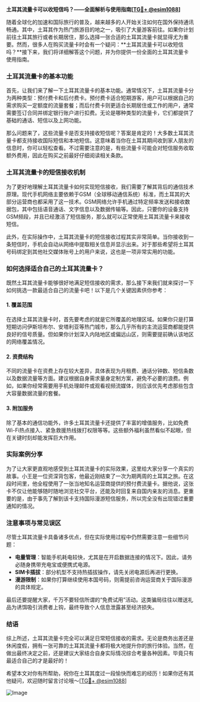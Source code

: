 **土耳其流量卡可以收短信吗？——全面解析与使用指南[[TG💪+ @esim1088](https://t.me/s/esim1088)]**

随着全球化的加速和国际旅行的普及，越来越多的人开始关注如何在国外保持通讯畅通。其中，土耳其作为热门旅游目的地之一，吸引了大量游客前往。如果你计划前往土耳其旅行或者长期居住，那么选择一张合适的土耳其流量卡就显得尤为重要。然而，很多人在购买流量卡时会有一个疑问：**土耳其流量卡可以收短信吗？**接下来，我们将详细解答这个问题，并为你提供一份全面的土耳其流量卡使用指南。

### 土耳其流量卡的基本功能

首先，让我们来了解一下土耳其流量卡的基本功能。通常情况下，土耳其流量卡分为两种类型：预付费卡和后付费卡。预付费卡适合短期游客，用户可以根据自己的需求购买一定额度的流量套餐；而后付费卡则更适合长期居住或工作的用户，通常需要签订合同并绑定银行账户进行扣费。无论是哪种类型的流量卡，它们都提供了基础的通话、短信以及上网功能。

那么问题来了，这些流量卡是否支持接收短信呢？答案是肯定的！大多数土耳其流量卡都支持接收国际短信和本地短信。这意味着当你在土耳其期间收到家人朋友的信息时，你可以轻松查看。不过需要注意的是，有些流量卡可能会对短信服务收取额外费用，因此在购买之前最好仔细阅读相关条款。

### 土耳其流量卡的短信接收机制

为了更好地理解土耳其流量卡如何实现短信接收，我们需要了解其背后的通信技术原理。现代手机网络主要依赖于GSM（全球移动通信系统）标准，而土耳其的大部分运营商也都采用了这一技术。GSM网络允许手机通过特定频率发送和接收数据包，其中包括语音通话、文字信息以及数据传输等。因此，只要你的设备支持GSM频段，并且已经激活了短信服务，那么就可以正常使用土耳其流量卡来接收短信。

此外，在实际操作中，土耳其流量卡的短信接收过程其实非常简单。当你接收到一条短信时，手机会自动从网络中提取相关信息并显示出来。对于那些希望将土耳其号码绑定到其他社交媒体账号上的用户来说，这也是一项非常实用的功能。

### 如何选择适合自己的土耳其流量卡？

既然土耳其流量卡能够很好地满足短信接收的需求，那么接下来我们就来探讨一下如何挑选一款最适合自己的流量卡吧！以下是几个关键因素供你参考：

#### 1. **覆盖范围**
   在选择土耳其流量卡时，首先要考虑的就是它所覆盖的地理区域。如果你只是打算短期访问伊斯坦布尔、安塔利亚等热门城市，那么几乎所有的主流运营商都能提供良好的信号质量。但如果你计划深入内陆地区或偏远山区，则需要提前确认该地区的网络覆盖情况。

#### 2. **资费结构**
   不同的流量卡在资费上存在较大差异，具体表现为月租费、通话分钟数、短信条数以及数据流量等方面。建议根据自身需求量身定制方案，避免不必要的浪费。例如，如果你经常需要用手机处理邮件或观看视频流媒体，则应该优先考虑那些包含大容量数据流量的套餐。

#### 3. **附加服务**
   除了基本的通信功能外，许多土耳其流量卡还提供了丰富的增值服务，比如免费Wi-Fi热点接入、紧急救援热线拨打权限等等。这些额外福利虽然看似不起眼，但在关键时刻却能发挥巨大作用。

### 实际案例分享

为了让大家更直观地感受到土耳其流量卡的实际效果，这里给大家分享一个真实的故事。小王是一位资深背包客，他最近刚结束了一次为期两周的土耳其之旅。在这段时间里，他全程使用了一张当地知名运营商提供的预付费流量卡。据他说，这张卡不仅让他能够随时随地浏览社交平台，还能及时回复来自国内亲友的消息。更重要的是，由于事先了解到该卡支持国际漫游短信服务，所以完全没有出现错过重要通知的情况。

### 注意事项与常见误区

尽管土耳其流量卡具备诸多优点，但在实际使用过程中仍然需要注意一些细节问题：

- **电量管理**：智能手机耗电较快，尤其是在开启数据连接的情况下。因此，请务必随身携带充电宝或便携式电源。
- **SIM卡插拔**：部分机型不支持热插拔操作，请先关闭电源后再进行更换。
- **漫游限制**：如果你打算继续使用本国号码，则需提前咨询运营商关于国际漫游的具体规定。

最后还要提醒大家，千万不要轻信所谓的“免费试用”活动。这类骗局往往以赠送礼品为诱饵吸引消费者上钩，最终导致个人信息泄露甚至经济损失。

### 结语

综上所述，土耳其流量卡完全可以满足日常短信接收的需求。无论是商务出差还是休闲度假，拥有一张可靠的土耳其流量卡都将极大地提升你的旅行体验。当然，在做出最终决定之前，还是建议大家结合自身实际情况综合考量各种因素。毕竟只有最适合自己的才是最好的！

希望本文对你有所帮助，祝你在土耳其度过一段愉快而难忘的经历！如果你还有其他疑问，欢迎随时留言讨论哦～[[TG💪+ @esim1088](https://t.me/s/esim1088)] 

![Image](https://i.postimg.cc/4NQfJmqS/Snipaste-2025-05-13-00-14-12.png)